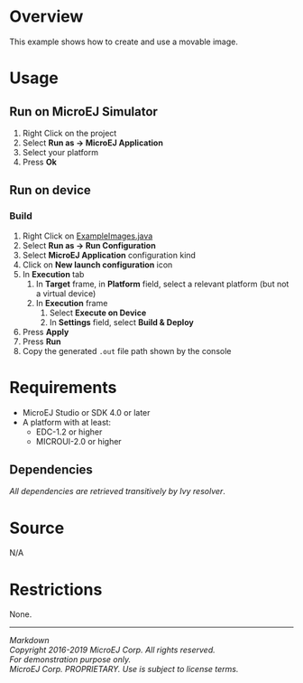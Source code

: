 # Overview

This example shows how to create and use a movable image.

# Usage

## Run on MicroEJ Simulator

1. Right Click on the project
1. Select **Run as -> MicroEJ Application**
1. Select your platform 
1. Press **Ok**


## Run on device

### Build

1. Right Click on [ExampleImages.java](src/main/java/com/microej/example/foundation/microui/movableimage/ExampleImages.java)
1. Select **Run as -> Run Configuration** 
1. Select **MicroEJ Application** configuration kind
1. Click on **New launch configuration** icon
1. In **Execution** tab
	1. In **Target** frame, in **Platform** field, select a relevant platform (but not a virtual device)
	1. In **Execution** frame
		1. Select **Execute on Device**
		2. In **Settings** field, select **Build & Deploy**
1. Press **Apply**
1. Press **Run**
1. Copy the generated `.out` file path shown by the console

# Requirements

* MicroEJ Studio or SDK 4.0 or later
* A platform with at least:
	* EDC-1.2 or higher
	* MICROUI-2.0 or higher

## Dependencies

_All dependencies are retrieved transitively by Ivy resolver_.

# Source

N/A

# Restrictions

None.
 
---  
_Markdown_   
_Copyright 2016-2019 MicroEJ Corp. All rights reserved._   
_For demonstration purpose only._   
_MicroEJ Corp. PROPRIETARY. Use is subject to license terms._  